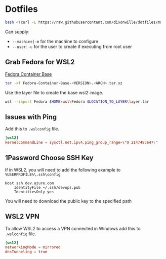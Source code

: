 # Dotfiles

```sh
bash <(curl -L https://raw.githubusercontent.com/dixonwille/dotfiles/main/install.sh)
```

Can supply:

- `--machine|-m` for the machine to configure
- `--user|-u` for the user to create if executing from root user

## Grab Fedora for WSL2

[Fedora Container Base](https://koji.fedoraproject.org/koji/packageinfo?packageID=26387)

```sh
tar -xf Fedora-Container-Base-<VERSION>.<ARCH>.tar.xz
```

Use the layer file to create the base wsl2 image.

```sh
wsl --import Fedora $HOME\wsl\Fedora $LOCATION_TO_LAYER\layer.tar
```

## Issues with Ping

Add this to `.wslconfig` file.

```toml
[wsl2]
kernelCommandLine = sysctl.net.ipv4.ping_group_range=\"0 2147483647\"
```

## 1Password Choose SSH Key

If in WSL2, you will need to add the following example to `%USERPROFILE%\.ssh\config`

```
Host ssh.dev.azure.com
    IdentityFile ~/.ssh/devops.pub
    IdentitiesOnly yes
```

You will need to download the public key to the specified path

## WSL2 VPN

To allow WSL2 to access a VPN connected in Windows add this to `.wslconfig` file.

```toml
[wsl2]
networkingMode = mirrored
dnsTunneling = true
```
